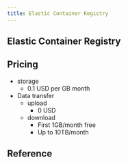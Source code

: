 ```yaml
---
title: Elastic Container Registry
---
```


## Elastic Container Registry

## Pricing
* storage
    * 0.1 USD per GB month
* Data transfer
    * upload
        * 0 USD
    * download
        * First 1GB/month free
        * Up to 10TB/month 

## Reference
